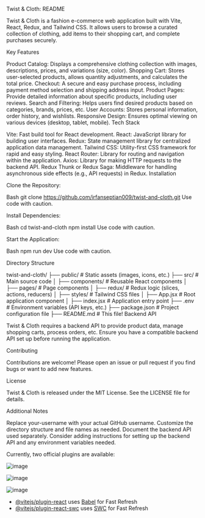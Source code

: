 Twist & Cloth: README

Twist & Cloth is a fashion e-commerce web application built with Vite, React, Redux, and Tailwind CSS. It allows users to browse a curated collection of clothing, add items to their shopping cart, and complete purchases securely.

Key Features

Product Catalog: Displays a comprehensive clothing collection with images, descriptions, prices, and variations (size, color).
Shopping Cart: Stores user-selected products, allows quantity adjustments, and calculates the total price.
Checkout: A secure and easy purchase process, including payment method selection and shipping address input.
Product Pages: Provide detailed information about specific products, including user reviews.
Search and Filtering: Helps users find desired products based on categories, brands, prices, etc.
User Accounts: Stores personal information, order history, and wishlists.
Responsive Design: Ensures optimal viewing on various devices (desktop, tablet, mobile).
Tech Stack

Vite: Fast build tool for React development.
React: JavaScript library for building user interfaces.
Redux: State management library for centralized application data management.
Tailwind CSS: Utility-first CSS framework for rapid and easy styling.
React Router: Library for routing and navigation within the application.
Axios: Library for making HTTP requests to the backend API.
Redux Thunk or Redux Saga: Middleware for handling asynchronous side effects (e.g., API requests) in Redux.
Installation

Clone the Repository:

Bash
git clone https://github.com/irfanseptian009/twist-and-cloth.git
Use code with caution.

Install Dependencies:

Bash
cd twist-and-cloth
npm install
Use code with caution.

Start the Application:

Bash
npm run dev
Use code with caution.

Directory Structure

twist-and-cloth/
├── public/             # Static assets (images, icons, etc.)
├── src/                # Main source code
│   ├── components/     # Reusable React components
│   ├── pages/          # Page components
│   ├── redux/          # Redux logic (slices, actions, reducers)
│   ├── styles/         # Tailwind CSS files
│   ├── App.jsx         # Root application component
│   ├── index.jsx       # Application entry point
├── .env                # Environment variables (API keys, etc.)
├── package.json        # Project configuration file
├── README.md           # This file!
Backend API

Twist & Cloth requires a backend API to provide product data, manage shopping carts, process orders, etc. Ensure you have a compatible backend API set up before running the application.

Contributing

Contributions are welcome! Please open an issue or pull request if you find bugs or want to add new features.

License

Twist & Cloth is released under the MIT License. See the LICENSE file for details.

Additional Notes

Replace your-username with your actual GitHub username.
Customize the directory structure and file names as needed.
Document the backend API used separately.
Consider adding instructions for setting up the backend API and any environment variables needed.

Currently, two official plugins are available:


![image](https://github.com/user-attachments/assets/a066a9eb-5495-4d18-8d8b-07323a83caa2)

![image](https://github.com/user-attachments/assets/35f30cbd-d1a7-474f-9e19-808928c51ef3)

![image](https://github.com/user-attachments/assets/e5927ae1-ec8e-481e-a2b9-7848ec39abac)





- [@vitejs/plugin-react](https://github.com/vitejs/vite-plugin-react/blob/main/packages/plugin-react/README.md) uses [Babel](https://babeljs.io/) for Fast Refresh
- [@vitejs/plugin-react-swc](https://github.com/vitejs/vite-plugin-react-swc) uses [SWC](https://swc.rs/) for Fast Refresh
